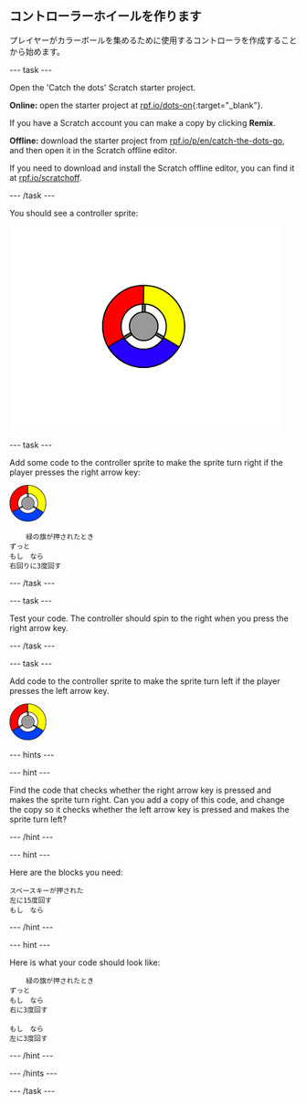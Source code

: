 ## コントローラーホイールを作ります

プレイヤーがカラーボールを集めるために使用するコントローラを作成することから始めます。

\--- task \---

Open the 'Catch the dots' Scratch starter project.

**Online:** open the starter project at [rpf.io/dots-on](http://rpf.io/dots-on){:target="_blank"}.

If you have a Scratch account you can make a copy by clicking **Remix**.

**Offline:** download the starter project from [rpf.io/p/en/catch-the-dots-go](http://rpf.io/p/en/catch-the-dots-go), and then open it in the Scratch offline editor.

If you need to download and install the Scratch offline editor, you can find it at [rpf.io/scratchoff](http://rpf.io/scratchoff).

\--- /task \---

You should see a controller sprite:

![screenshot](images/dots-controller.png)

\--- task \---

Add some code to the controller sprite to make the sprite turn right if the player presses the right arrow key:

![Controller sprite](images/controller-sprite.png)

```blocks3
    緑の旗が押されたとき
ずっと
もし　なら
右回りに3度回す
```

\--- /task \---

\--- task \---

Test your code. The controller should spin to the right when you press the right arrow key.

\--- /task \---

\--- task \---

Add code to the controller sprite to make the sprite turn left if the player presses the left arrow key.

![Controller sprite](images/controller-sprite.png)

\--- hints \---

\--- hint \---

Find the code that checks whether the right arrow key is pressed and makes the sprite turn right. Can you add a copy of this code, and change the copy so it checks whether the left arrow key is pressed and makes the sprite turn left?

\--- /hint \---

\--- hint \---

Here are the blocks you need:

```blocks3
スペースキーが押された
左に15度回す
もし　なら
```

\--- /hint \---

\--- hint \---

Here is what your code should look like:

```blocks3
    緑の旗が押されたとき
ずっと
もし　なら
右に3度回す

もし　なら
左に3度回す
```

\--- /hint \---

\--- /hints \---

\--- /task \---